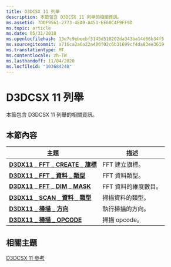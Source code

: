 ```yaml
---
title: D3DCSX 11 列舉
description: 本節包含 D3DCSX 11 列舉的相關資訊。
ms.assetid: 7DDF9561-2773-4EA9-A451-EE60C4F9FF9D
ms.topic: article
ms.date: 05/31/2018
ms.openlocfilehash: 13e7c9ebeebf3145d518202da343ba14d66b34f5
ms.sourcegitcommit: a716ca2a6a22a400f02c6b31699cf4da83ee3619
ms.translationtype: MT
ms.contentlocale: zh-TW
ms.lasthandoff: 11/04/2020
ms.locfileid: "103684248"
---
```

# <a name="d3dcsx-11-enumerations"></a>D3DCSX 11 列舉

本節包含 D3DCSX 11 列舉的相關資訊。


## <a name="in-this-section"></a>本節內容



| 主題                                                                  | 描述                                   |
|------------------------------------------------------------------------|-----------------------------------------------|
| [**D3DX11 \_ FFT \_ CREATE \_ 旗標**](/windows/desktop/api/d3dcsx/ne-d3dcsx-d3dx11_fft_create_flag)<br/> | FFT 建立旗標。<br/>                |
| [**D3DX11 \_ FFT \_ 資料 \_ 類型**](/windows/desktop/api/d3dcsx/ne-d3dcsx-d3dx11_fft_data_type)<br/>     | FFT 資料類型。<br/>                    |
| [**D3DX11 \_ FFT \_ DIM \_ MASK**](/windows/desktop/api/d3dcsx/ne-d3dcsx-d3dx11_fft_dim_mask)<br/>       | FFT 資料的維度數目。<br/> |
| [**D3DX11 \_ SCAN \_ 資料 \_ 類型**](/windows/desktop/api/d3dcsx/ne-d3dcsx-d3dx11_scan_data_type)<br/>   | 掃描資料的類型。<br/>                |
| [**D3DX11 \_ 掃描 \_ 方向**](/windows/desktop/api/d3dcsx/ne-d3dcsx-d3dx11_scan_direction)<br/>    | 執行掃描的方向。<br/>      |
| [**D3DX11 \_ 掃描 \_ OPCODE**](/windows/desktop/api/d3dcsx/ne-d3dcsx-d3dx11_scan_opcode)<br/>          | 掃描 opcode。<br/>                      |



 

## <a name="related-topics"></a>相關主題

<dl> <dt>

[D3DCSX 11 參考](d3d11-graphics-reference-d3dcsx11.md)
</dt> </dl>

 

 





